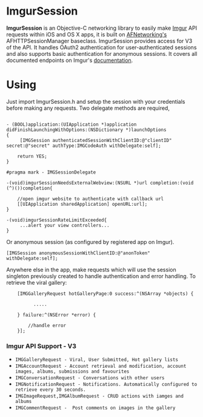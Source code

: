 # ImgurSession

__ImgurSession__ is an Objective-C networking library to easily make [Imgur](http://imgur.com) API requests within iOS and OS X apps, it is built on [AFNetworking's](http://afnetworking.com/) AFHTTPSessionManager baseclass. ImgurSession provides access for V3 of the API. It handles OAuth2 authentication for user-authenticated sessions and also supports basic authentication for anonymous sessions. It covers all documented endpoints on Imgur's [documentation](https://api.imgur.com/).

# Using

Just import ImgurSession.h and setup the session with your credentials before making any requests. Two delegate methods are required,

```

- (BOOL)application:(UIApplication *)application didFinishLaunchingWithOptions:(NSDictionary *)launchOptions
{
     [IMGSession authenticatedSessionWithClientID:@"clientID" secret:@"secret" authType:IMGCodeAuth withDelegate:self];
    
    return YES;
}

#pragma mark - IMGSessionDelegate

-(void)imgurSessionNeedsExternalWebview:(NSURL *)url completion:(void (^)())completion{
    
    //open imgur website to authenticate with callback url
    [[UIApplication sharedApplication] openURL:url];
}

-(void)imgurSessionRateLimitExceeded{
     ...alert your view controllers...
}

```

Or anonymous session (as configured by registered app on Imgur).

```
[IMGSession anonymousSessionWithClientID:@"anonToken" withDelegate:self];
```

Anywhere else in the app, make requests which will use the session singleton previously created to handle authentication and error handling. To retrieve the viral gallery:


```
    [IMGGalleryRequest hotGalleryPage:0 success:^(NSArray *objects) {
        
          .....
        
    } failure:^(NSError *error) {
        
        //handle error
    }];

```


### Imgur API Support - V3

- `IMGGalleryRequest - Viral, User Submitted, Hot gallery lists`
- `IMGAccountRequest - Account retrieval and modification, account images, albums, submissions and favourites`
- `IMGConversationRequest - Conversations with other users`
- `IMGNotificationRequest - Notifications. Automatically configured to retrieve every 30 seconds.`
- `IMGImageRequest,IMGAlbumRequest - CRUD actions with iamges and albums`
- `IMGCommentRequest -  Post comments on images in the gallery`
